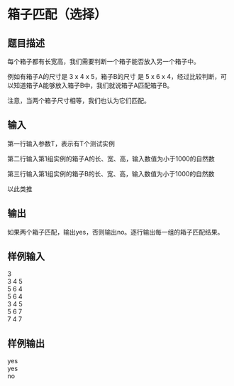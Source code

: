  # 箱子匹配（选择）  
  
 ## 题目描述  
 每个箱子都有长宽高，我们需要判断一个箱子能否放入另一个箱子中。  
   
 例如有箱子A的尺寸是 3 x 4 x 5，箱子B的尺寸 是 5 x 6 x 4，经过比较判断，可以知道箱子A能够放入箱子B中，我们就说箱子A匹配箱子B。  
   
 注意，当两个箱子尺寸相等，我们也认为它们匹配。  
   
 ## 输入  
 第一行输入参数T，表示有T个测试实例  
   
 第二行输入第1组实例的箱子A的长、宽、高，输入数值为小于1000的自然数  
   
 第三行输入第1组实例的箱子B的长、宽、高，输入数值为小于1000的自然数  
   
 以此类推  
   
 ## 输出  
 如果两个箱子匹配，输出yes，否则输出no。逐行输出每一组的箱子匹配结果。  
   
 ## 样例输入  
 3  
 3 4 5  
 5 6 4  
 5 6 4  
 3 4 5  
 5 6 7  
 7 4 7  
 ## 样例输出  
 yes  
 yes  
 no  
   
  
